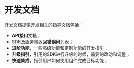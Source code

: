 # 开发文档
开发文档提供开发相关的指导文档包括：
- **API接口**文档；
- SDK及服务端返回**错误码**列表；
- **进阶功能**，一些高级功能和定制功能的开发指引；
- **升级指引**，引用的SDK进行升级的时候，需要的改动和调整；
- **快速集成**，指引用户如何使用组件完成目标功能；